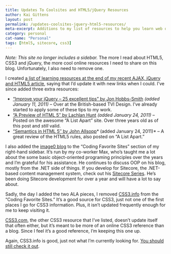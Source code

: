 ```yaml
---
title: Updates To Coolsites and HTML5/jQuery Resources
author: Kai Gittens
layout: post
permalink: /updates-coolsites-jquery-html5-resources/
meta-excerpt: Additions to my list of resources to help you learn web design and development and my Coolsites list, including a Sitecore and .NET development blog
category: personal
cat-name: "Personal"
tags: [html5, sitecore, css3]
---
```

*Note: This site no longer includes a sidebar.*
The more I read about HTML5, CSS3 and jQuery, the more cool online resources I need to share on this blog. Unfortunately, I also need to remove one.

I created [a list of learning resources at the end of my recent AJAX, jQuery and HTML5 article][1], saying that I’d update it with new links when I could. I’ve since added three extra resources:

 [1]: http://kaidez.com/ajax-jquery-html5-work-together/7/

*   [“Improve your jQuery – 25 excellent tips” by Jon Hobbs-Smith][2] *(added January 11, 2011)* – Over at the British-based TVI Design. I’ve already started to apply some of these tips to my work.
*   [“A Preview of HTML 5″ by Lachlan Hunt][3] *(added January 24, 2011)* – Posted on the awesome “A List Apart” site. Over three years old as of this post and *still* valid.
*   [“Semantics in HTML 5″ by John Allsopp][4]* (added January 24, 2011)* – A great review of the HTML5 rules, also posted on “A List Apart.”

 [2]: http://www.tvidesign.co.uk/blog/improve-your-jquery-25-excellent-tips.aspx
 [3]: http://www.alistapart.com/articles/previewofhtml5/
 [4]: http://www.alistapart.com/articles/semanticsinhtml5/

I also added the [image0 blog][5] to the “Coding Favorite Sites” section of my right-hand sidebar. It’s run by my co-worker Max, who’s taught me a lot about the some basic object-oriented programing principles over the years and I’m grateful for his assistance. He continues to discuss OOP on his blog, mostly from the .NET side of things. If you develop for Sitecore, the .NET-based content management system, check out his [Sitecore Series][6]. He’s been doing Sitecore development for over a year and will have a lot to say about.

 [5]: http://blog.image0.com/
 [6]: http://blog.image0.com/tag/sitecore-series/

Sadly, the day I added the two ALA pieces, I removed [CSS3.info][7] from the “Coding Favorite Sites.” It’s a good source for CSS3, just not one of the first places I go for CSS3 information. Plus, it isn’t updated frequently enough for me to keep visiting it.

 [7]: http://www.css3.info/

[CSS3.com][8], the other CSS3 resource that I’ve listed, doesn’t update itself that often either, but it’s meant to be more of an online CSS3 reference than a blog. Since I feel it’s a good reference, I’m keeping this one up.

 [8]: http://www.css3.com/

Again, CSS3.info is good, just not what I’m currently looking for. [You should still check it out][7].
